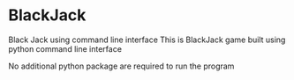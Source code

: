# BlackJack
Black Jack using command line interface
This is BlackJack game built using python command line interface

No additional python package are required to run the program

